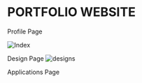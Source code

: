 # PORTFOLIO WEBSITE


Profile Page

![Index](https://github.com/kartikpancholi/kartikpancholi.github.io/assets/68596322/2a4b1282-9452-477f-a3bf-eac7091702ea)


Design Page
![designs](https://github.com/kartikpancholi/kartikpancholi.github.io/assets/68596322/bc7be6e0-6519-41fa-a368-06fdf830e416)


Applications Page
